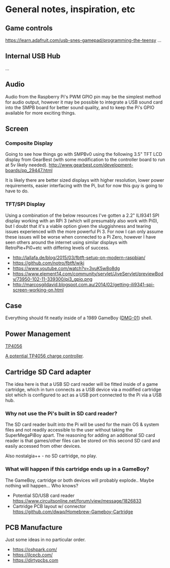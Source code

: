 # General notes, inspiration, etc

## Game controls
https://learn.adafruit.com/usb-snes-gamepad/programming-the-teensy
...

## Internal USB Hub
...

## Audio
Audio from the Raspberry Pi's PWM GPIO pin may be the simplest method for audio output, however it may be possible to
integrate a USB sound card into the SMPB board for better sound quality, and to keep the Pi's GPIO available for more exciting things.

## Screen
### Composite Display
Going to see how things go with SMPBv0 using the following 3.5" TFT LCD display from GearBest (with some modification to the controller board to run at 5v likely needed).
http://www.gearbest.com/development-boards/pp_29447.html

It is likely there are better sized displays with higher resolution, lower power requirements, easier interfacing with the Pi, but for now this guy is going to have to do.

### TFT/SPI Display
Using a combination of the below resources I've gotten a 2.2" ILI9341 SPI display working with an RPi 3 (which will presumably also work with Pi0), but I doubt that it's a viable option given the sluggishness and tearing issues experienced with the more powerful Pi 3. For now I can only assume these issues will be worse when connected to a Pi Zero, however I have seen others around the internet using similar displays with RetroPie+Pi0+etc with differing levels of success. 
 * http://lallafa.de/blog/2015/03/fbtft-setup-on-modern-raspbian/
 * https://github.com/notro/fbtft/wiki
 * https://www.youtube.com/watch?v=3vuK5w8o8dg
 * https://www.element14.com/community/servlet/JiveServlet/previewBody/73950-102-11-339300/pi3_gpio.png
 * http://marcosgildavid.blogspot.com.au/2014/02/getting-ili9341-spi-screen-working-on.html

## Case
Everything should fit neatly inside of a 1989 GameBoy ([DMG-01](https://en.wikipedia.org/wiki/Game_Boy)) shell.

## Power Management
[TP4056](https://dlnmh9ip6v2uc.cloudfront.net/datasheets/Prototyping/TP4056.pdf)

[A potential TP4056 charge controller](https://s-media-cache-ak0.pinimg.com/originals/99/e6/60/99e660eb23270c404301e76d8e796097.png).

## Cartridge SD Card adapter

The idea here is that a USB SD card reader will be fitted inside of a game cartridge, which in turn connects as a USB device
via a modified cartridge slot which is configured to act as a USB port connected to the Pi via a USB hub.

### Why not use the Pi's built in SD card reader?
The SD card reader built into the Pi will be used for the main OS & system files and not readily accessible to the user
without taking the SuperMegaPiBoy apart. The reasoning for adding an additional SD card reader is that games/other files can be stored on this second SD card and easily accessed from other devices.

Also nostalgia++ - no SD cartridge, no play.

### What will happen if this cartridge ends up in a GameBoy?
The GameBoy, cartridge or both devices will probably explode.. Maybe nothing will happen... Who knows?

* Potential SD/USB card reader https://www.circuitsonline.net/forum/view/message/1826833
* Cartridge PCB layout w/ connector https://github.com/dwaq/Homebrew-Gameboy-Cartridge


## PCB Manufacture
Just some ideas in no particular order.
- https://oshpark.com/
- https://jlcpcb.com/
- https://dirtypcbs.com
